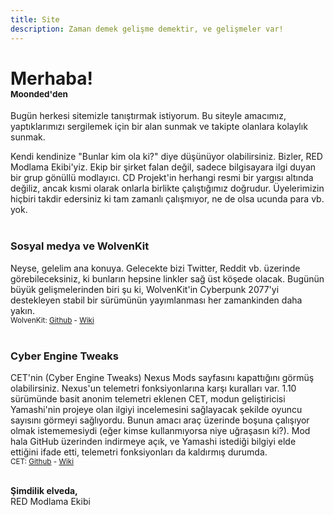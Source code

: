 ```yaml
---
title: Site
description: Zaman demek gelişme demektir, ve gelişmeler var!
---
```

# **Merhaba!**<br/><sub><sup><sup><sup> Moonded'den

Bugün herkesi sitemizle tanıştırmak istiyorum. Bu siteyle amacımız, yaptıklarımızı sergilemek için bir alan sunmak ve takipte olanlara kolaylık sunmak.

Kendi kendinize "Bunlar kim ola ki?" diye düşünüyor olabilirsiniz. Bizler, RED Modlama Ekibi'yiz. Ekip bir şirket falan değil, sadece bilgisayara ilgi duyan bir grup gönüllü modlayıcı. CD Projekt'in herhangi resmi bir yargısı altında değiliz, ancak kısmi olarak onlarla birlikte çalıştığımız doğrudur. Üyelerimizin hiçbiri takdir edersiniz ki tam zamanlı çalışmıyor, ne de olsa ucunda para vb. yok.
<br><br>

### **Sosyal medya ve WolvenKit**
Neyse, gelelim ana konuya. Gelecekte bizi Twitter, Reddit vb. üzerinde görebileceksiniz, ki bunların hepsine linkler sağ üst köşede olacak. Bugünün büyük gelişmelerinden biri şu ki, WolvenKit'in Cyberpunk 2077'yi destekleyen stabil bir sürümünün yayımlanması her zamankinden daha yakın.
<br><sub>WolvenKit: [Github](https://github.com/WolvenKit/Wolvenkit) - [Wiki](https://github.com/WolvenKit/Wolvenkit/wiki) </sub>
<br><br>

### **Cyber Engine Tweaks**
CET'nin (Cyber Engine Tweaks) Nexus Mods sayfasını kapattığını görmüş olabilirsiniz. Nexus'un telemetri fonksiyonlarına karşı kuralları var. 1.10 sürümünde basit anonim telemetri eklenen CET, modun geliştiricisi Yamashi'nin projeye olan ilgiyi incelemesini sağlayacak şekilde oyuncu sayısını görmeyi sağlıyordu. Bunun amacı araç üzerinde boşuna çalışıyor olmak istememesiydi (eğer kimse kullanmıyorsa niye uğraşasın ki?). Mod hala GitHub üzerinden indirmeye açık, ve Yamashi istediği bilgiyi elde ettiğini ifade etti, telemetri fonksiyonları da kaldırmış durumda.
<br><sub>CET: [Github](https://github.com/yamashi/CyberEngineTweaks) - [Wiki](https://wiki.cybermods.net/cyber-engine-tweaks/)</sub>
<br><br>

**Şimdilik elveda,**
<br>RED Modlama Ekibi